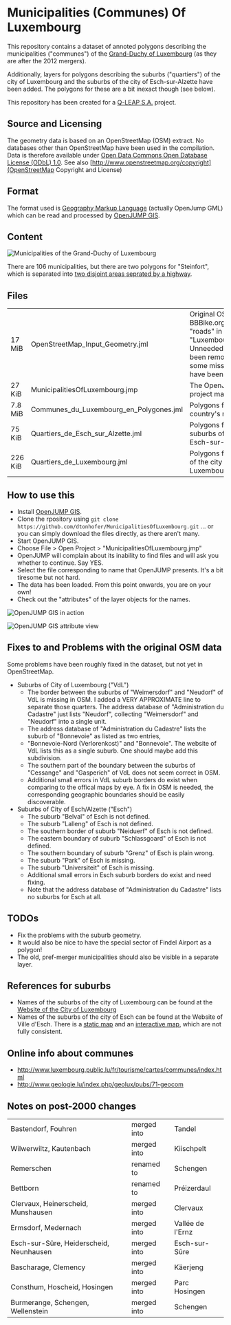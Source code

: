 Municipalities (Communes) Of Luxembourg
=======================================

This repository contains a dataset of annoted polygons describing the municipalities ("communes") of the
[Grand-Duchy of Luxembourg](http://en.wikipedia.org/wiki/Luxembourg) (as they are after the 2012 mergers).

Additionally, layers for polygons describing the suburbs ("quartiers") of the city of Luxembourg and the
suburbs of the city of Esch-sur-Alzette have been added.  The polygons for these are a bit inexact though (see 
below).

This repository has been created for a [Q-LEAP S.A.](http://www.q-leap.eu/) project.

Source and Licensing
--------------------

The geometry data is based on an OpenStreetMap (OSM) extract. No databases other than
OpenStreetMap have been used in the compilation. Data is therefore available under
[Open Data Commons Open Database License (ODbL) 1.0](http://opendatacommons.org/licenses/odbl/).
See also [http://www.openstreetmap.org/copyright](OpenStreetMap Copyright and License)


Format
------

The format used is [Geography Markup Language](http://en.wikipedia.org/wiki/Geography_Markup_Language) (actually OpenJump GML)
which can be read and processed by [OpenJUMP GIS](http://www.openjump.org/).

Content
-------

![Municipalities of the Grand-Duchy of Luxembourg](https://raw.github.com/dtonhofer/MunicipalitiesOfLuxembourg/master/images/Municipalities_Screenshot.png "Municipalities of the Grand-Duchy of Luxembourg")

There are 106 municipalities, but there are two polygons for "Steinfort", which is separated into [two
disjoint areas seprated by a highway](http://www.openstreetmap.org/#map=15/49.6338/5.8935).

Files
-----

<table>

<tr>
<td>17 MiB</td>
<td>OpenStreetMap_Input_Geometry.jml</td>
<td>Original OSM data from BBBike.org (The "roads" in "Luxembourg.osm.gz"). Unneeded lines have been removed and some missing lines have been added</td>
</tr>

<tr>
<td>27 KiB</td>
<td>MunicipalitiesOfLuxembourg.jmp</td>
<td>The OpenJUMP GIS project master file</td>
</tr>

<tr>
<td>7.8 MiB</td>
<td>Communes_du_Luxembourg_en_Polygones.jml</td>
<td>Polygons for the country's municipalities</td>
</tr>

<tr>
<td>75 KiB</td>
<td>Quartiers_de_Esch_sur_Alzette.jml</td>
<td>Polygons for the suburbs of the city of Esch-sur-Alzette</td>
</tr>

<tr>
<td>226 KiB</td>
<td>Quartiers_de_Luxembourg.jml</td>
<td>Polygons for suburbs of the city of Luxembourg</td>
</tr>

</table>

How to use this
---------------

   * Install [OpenJUMP GIS](http://www.openjump.org/).
   * Clone the rpository using `git clone https://github.com/dtonhofer/MunicipalitiesOfLuxembourg.git` ... or you can 
     simply download the files directly, as there aren't many.
   * Start OpenJUMP GIS.
   * Choose File > Open Project > "MunicipalitiesOfLuxembourg.jmp"
   * OpenJUMP will complain about its inability to find files and will ask you whether to continue. Say YES.
   * Select the file corresponding to name that OpenJUMP presents. It's a bit tiresome but not hard.
   * The data has been loaded. From this point onwards, you are on your own!
   * Check out the "attributes" of the layer objects for the names.
   
![OpenJUMP GIS in action](https://raw.github.com/dtonhofer/MunicipalitiesOfLuxembourg/master/images/Successful_Load.png "OpenJUMP GIS in action")

![OpenJUMP GIS attribute view](https://raw.github.com/dtonhofer/MunicipalitiesOfLuxembourg/master/images/Attributes.png "OpenJUMP GIS attribute view")

Fixes to and Problems with the original OSM data
------------------------------------------------

Some problems have been roughly fixed in the dataset, but not yet in OpenStreetMap.
 
   * Suburbs of City of Luxembourg ("VdL")
      * The border between the suburbs of "Weimersdorf" and "Neudorf" of VdL is missing in OSM. I added
        a VERY APPROXIMATE line to separate those quarters. The address database of "Administration du Cadastre"
        just lists "Neudorf", collecting "Weimersdorf" and "Neudorf" into a single unit.
      * The address database of "Administration du Cadastre" lists the suburb of "Bonnevoie" as listed as two entries,
      * "Bonnevoie-Nord (Verlorenkost)" and "Bonnevoie". The website of VdL lists this as a single suburb.
        One should maybe add this subdivision.
      * The southern part of the boundary between the suburbs of "Cessange" and "Gasperich" of VdL 
        does not seem correct in OSM.
      * Additional small errors in VdL suburb borders do exist when comparing to the offical maps by eye. 
        A fix in OSM is needed, the corresponding geographic boundaries should be easily discoverable.
   * Suburbs of City of Esch/Alzette ("Esch")
      * The suburb "Belval" of Esch is not defined.
      * The suburb "Lalleng" of Esch is not defined.
      * The southern border of suburb "Neiduerf" of Esch is not defined. 
      * The eastern boundary of suburb "Schlassgoard" of Esch is not defined. 
      * The southern boundary of suburb "Grenz" of Esch is plain wrong.
      * The suburb "Park" of Esch is missing.
      * The suburb "Universiteit" of Esch is missing.
      * Additional small errors in Esch suburb borders do exist and need fixing.
      * Note that the address database of "Administration du Cadastre" lists no suburbs for Esch at all.

TODOs
-----

   * Fix the problems with the suburb geometry.
   * It would also be nice to have the special sector of Findel Airport as a polygon!
   * The old, pref-merger municipalities should also be visible in a separate layer.

References for suburbs
----------------------

   * Names of the suburbs of the city of Luxembourg can be found at the
     [Website of the City of Luxembourg](http://www.vdl.lu/Environnement+et+Urbanisme/D%C3%A9veloppement+urbain/Les+24+quartiers+de+la+Ville.html)
   * Names of the suburbs of the city of Esch can be found at the Website of Ville d'Esch.
     There is a [static map](http://www.esch.lu/SiteCollectionDocuments/plans/web_planquartiers.jpg) and an
     [interactive map](http://www.topographie.esch.lu/), which are not fully consistent.

Online info about communes
--------------------------

   * http://www.luxembourg.public.lu/fr/tourisme/cartes/communes/index.html
   * http://www.geologie.lu/index.php/geolux/pubs/71-geocom

Notes on post-2000 changes
--------------------------

<table>

<tr>
<td>Bastendorf, Fouhren</td>
<td>merged into</td>
<td>Tandel</td>
</tr>

<tr>
<td>Wilwerwiltz, Kautenbach</td>
<td>merged into</td>
<td>Kiischpelt</td>
</tr>

<tr>
<td>Remerschen</td>
<td>renamed to</td>
<td>Schengen</td>
</tr>

<tr>
<td>Bettborn</td>
<td>renamed to</td>
<td>Préizerdaul</td>
</tr>

<tr>
<td>Clervaux, Heinerscheid, Munshausen</td>
<td>merged into</td>
<td>Clervaux</td>
</tr>

<tr>
<td>Ermsdorf, Medernach</td>
<td>merged into</td>
<td>Vallée de l'Ernz</td>
</tr>

<tr>
<td>Esch-sur-Sûre, Heiderscheid, Neunhausen</td>
<td>merged into</td>
<td>Esch-sur-Sûre</td>
</tr>

<tr>
<td>Bascharage, Clemency</td>
<td>merged into</td>
<td>Käerjeng</td>
</tr>

<tr>
<td>Consthum, Hoscheid, Hosingen</td>
<td>merged into</td>
<td>Parc Hosingen</td>
</tr>

<tr>
<td>Burmerange, Schengen, Wellenstein</td>
<td>merged into</td>
<td>Schengen</td>
</tr>

</table>
    

